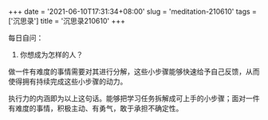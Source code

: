 +++
date = '2021-06-10T17:31:34+08:00'
slug = 'meditation-210610'
tags = ['沉思录']
title = '沉思录210610'
+++

每日自问：

1. 你想成为怎样的人？

做一件有难度的事情需要对其进行分解，这些小步骤能够快速给予自己反馈，从而使得拥有持续完成这些小步骤的动力。

执行力的内涵即为以上这句话。能够把学习任务拆解成可上手的小步骤；面对一件有难度的事情，积极主动、有勇气，敢于承担不确定性。
